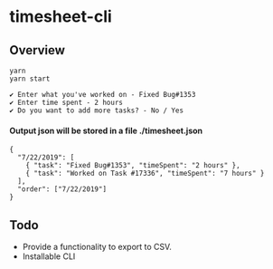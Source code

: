 # timesheet-cli

Overview
---

```
yarn
yarn start

✔ Enter what you've worked on - Fixed Bug#1353
✔ Enter time spent - 2 hours
✔ Do you want to add more tasks? - No / Yes
```

#### Output json will be stored in a file ./timesheet.json

```
{
  "7/22/2019": [
    { "task": "Fixed Bug#1353", "timeSpent": "2 hours" },
    { "task": "Worked on Task #17336", "timeSpent": "7 hours" }
  ],
  "order": ["7/22/2019"]
}
```

Todo
---
* Provide a functionality to export to CSV.
* Installable CLI

